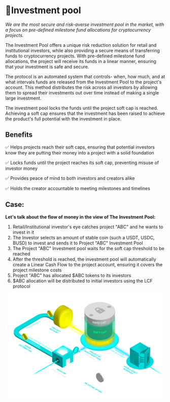 # 🏦Investment pool

*We are the most secure and risk-averse investment pool in the market, with a focus on pre-defined milestone fund allocations for cryptocurrency projects.*

The Investment Pool offers a unique risk reduction solution for retail and institutional investors, while also providing a secure means of transferring funds to cryptocurrency projects. With pre-defined milestone fund allocations, the project will receive its funds in a linear manner, ensuring that your investment is safe and secure. 

The protocol is an automated system that controls- when, how much, and at what intervals funds are released from the Investment Pool to the project's account. This method distributes the risk across all investors by allowing them to spread their investments out over time instead of making a single large investment. 

The investment pool locks the funds until the project soft cap is reached. Achieving a soft cap ensures that the investment has been raised to achieve the product's full potential with the investment in place. 
## Benefits

 ✅ Helps projects reach their soft caps, ensuring that potential investors know they are putting their money into a project with a solid foundation 

 ✅ Locks funds until the project reaches its soft cap, preventing misuse of investor money 

 ✅ Provides peace of mind to both investors and creators alike 

 ✅ Holds the creator accountable to meeting milestones and timelines 
## Case:

**Let's talk about the flow of money in the view of The Investment Pool:**

1. Retail/Institutional investor's eye catches project "ABC" and he wants to invest in it 
2. The Investor selects an amount of stable coin (such a USDT, USDC, BUSD) to invest and sends it to Project "ABC" Investment Pool 
3. The Project "ABC" Investment pool waits for the soft cap threshold to be reached 
4. After the threshold is reached, the investment pool will automatically create a Linear Cash Flow to the project account, ensuring it covers the project milestone costs 
5. Project "ABC" has allocated $ABC tokens to its investors 
6. $ABC allocation will be distributed to initial investors using the LCF protocol 

![Investment pool workflow](<../../.gitbook/assets/IP.png>)

